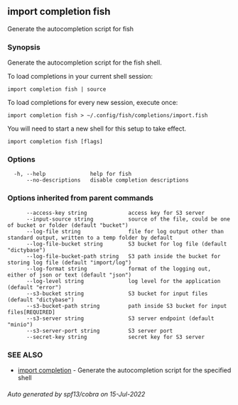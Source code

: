 ## import completion fish

Generate the autocompletion script for fish

### Synopsis

Generate the autocompletion script for the fish shell.

To load completions in your current shell session:

	import completion fish | source

To load completions for every new session, execute once:

	import completion fish > ~/.config/fish/completions/import.fish

You will need to start a new shell for this setup to take effect.


```
import completion fish [flags]
```

### Options

```
  -h, --help              help for fish
      --no-descriptions   disable completion descriptions
```

### Options inherited from parent commands

```
      --access-key string             access key for S3 server
      --input-source string           source of the file, could be one of bucket or folder (default "bucket")
      --log-file string               file for log output other than standard output, written to a temp folder by default
      --log-file-bucket string        S3 bucket for log file (default "dictybase")
      --log-file-bucket-path string   S3 path inside the bucket for storing log file (default "import/log")
      --log-format string             format of the logging out, either of json or text (default "json")
      --log-level string              log level for the application (default "error")
      --s3-bucket string              S3 bucket for input files (default "dictybase")
      --s3-bucket-path string         path inside S3 bucket for input files[REQUIRED]
      --s3-server string              S3 server endpoint (default "minio")
      --s3-server-port string         S3 server port
      --secret-key string             secret key for S3 server
```

### SEE ALSO

* [import completion](import_completion.md)	 - Generate the autocompletion script for the specified shell

###### Auto generated by spf13/cobra on 15-Jul-2022
